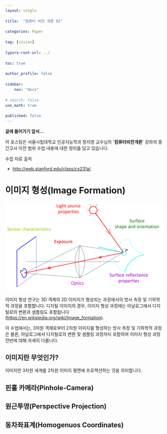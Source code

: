 ```yaml
---
layout: single

title:  "컴퓨터 비전 개론 02"

categories: Paper

tag: [vision]

typora-root-url: ../

toc: true

author_profile: false

sidebar:
    nav: "docs"

# search: false
use_math: true

published: false
---
```




**글에 들어가기 앞서...**

이 포스팅은 서울시립대학교 인공지능학과 정지영 교수님의 '**컴퓨터비전개론**' 강좌의 중간고사 이전 범위 수업 내용에 대한 정리를 담고 있습니다.



수업 자료 출처

- http://web.stanford.edu/class/cs231a/







# 이미지 형성(Image Formation)

<img src="/images/2024-04-20-Computer_Vision_02/image-20240420223334910.png" alt="image-20240420223334910" style="zoom:50%;" />

이미지 형성 연구는 3D 객체의 2D 이미지가 형성되는 과정에서의 방사 측정 및 기하학적 과정을 포함합니다. 디지털 이미지의 경우, 이미지 형성 과정에는 아날로그에서 디지털로의 변환과 샘플링도 포함됩니다(https://en.wikipedia.org/wiki/Image_formation).

이 수업에서는, 3차원 객체로부터 2차원 이미지를 형성하는 방사 측정 및 기하학적 과정은 물론, 아날로그에서 디지털로의 변환 및 샘플링 과정까지 포함하여 이미지 형성 과정 전반에 대해 자세히 다룹니다.





## 이미지란 무엇인가?

이미지란 3차원 세계를 2차원 이미지 평면에 프로젝션하는 것을 의미합니다. 



## 핀홀 카메라(Pinhole-Camera)





## 원근투영(Perspective Projection)





## 동차좌표계(Homogenuos Coordinates)